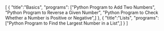 [
    {
        "title":"Basics",
        "programs": ["Python Program to Add Two Numbers",
        "Python Program to Reverse a Given Number",
        "Python Program to Check Whether a Number is Positive or Negative",]
    },
    {
        "title":"Lists",
        "programs":["Python Program to Find the Largest Number in a List",]
    }
]